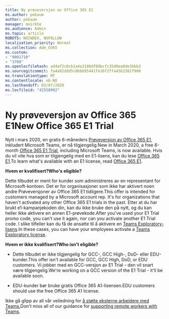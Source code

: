 ```yaml
---
title: Ny prøveversjon av Office 365 E1
ms.author: pebaum
author: pebaum
manager: mnirkhe
ms.audience: Admin
ms.topic: article
ROBOTS: NOINDEX, NOFOLLOW
localization_priority: Normal
ms.collection: Adm_O365
ms.custom:
- "9001710"
- "3789"
ms.openlocfilehash: ad4af2c0cb1a4e2186df89bcfc35d0ea0de3bbb3
ms.sourcegitcommit: fa4a92ddd5c8bb695441fe16f2ffa4562382f900
ms.translationtype: MT
ms.contentlocale: nb-NO
ms.lasthandoff: 03/07/2020
ms.locfileid: "42558992"
---
```

# <a name="new-office-365-e1-trial"></a><span data-ttu-id="aec64-102">Ny prøveversjon av Office 365 E1</span><span class="sxs-lookup"><span data-stu-id="aec64-102">New Office 365 E1 Trial</span></span>

<span data-ttu-id="aec64-103">Nytt i mars 2020, en gratis 6-måneders [Prøveversjon av Office 365 E1](https://docs.microsoft.com/MicrosoftTeams/e1-trial-license), inkludert Microsoft Teams, er nå tilgjengelig.</span><span class="sxs-lookup"><span data-stu-id="aec64-103">New in March 2020, a free 6-month [Office 365 E1 Trial](https://docs.microsoft.com/MicrosoftTeams/e1-trial-license), including Microsoft Teams, is now available.</span></span> <span data-ttu-id="aec64-104">Hvis du vil vite hva som er tilgjengelig med en E1-lisens, kan du lese [Office 365 E1](https://www.microsoft.com/microsoft-365/business/office-365-enterprise-e1-business-software).</span><span class="sxs-lookup"><span data-stu-id="aec64-104">To learn what's available with an E1 license, read [Office 365 E1](https://www.microsoft.com/microsoft-365/business/office-365-enterprise-e1-business-software).</span></span>

<span data-ttu-id="aec64-105">**Hvem er kvalifisert?**</span><span class="sxs-lookup"><span data-stu-id="aec64-105">**Who's eligible?**</span></span>

<span data-ttu-id="aec64-106">Dette tilbudet er ment for kunder som administreres av en representant for Microsoft-kontoen. Det er for organisasjoner som ikke har aktivert noen andre Prøveversjoner av Office 365 E1 tidligere.</span><span class="sxs-lookup"><span data-stu-id="aec64-106">This offer is intended for customers managed by a Microsoft account rep. It's for organizations that haven't activated any other Office 365 E1 trials in the past.</span></span> <span data-ttu-id="aec64-107">Etter at du har brukt e1-kampanjekoden din, kan du ikke bruke den på nytt, og du kan heller ikke aktivere en annen E1-prøvekode.</span><span class="sxs-lookup"><span data-stu-id="aec64-107">After you've used your E1 Trial promo code, you can't use it again, nor can you activate another E1 Trial code.</span></span> <span data-ttu-id="aec64-108">I slike tilfeller kan du få de ansatte til å aktivere en [Teams Exploratory-lisens](https://docs.microsoft.com/MicrosoftTeams/teams-exploratory).</span><span class="sxs-lookup"><span data-stu-id="aec64-108">In these cases, you can have your employees activate a [Teams Exploratory license](https://docs.microsoft.com/MicrosoftTeams/teams-exploratory).</span></span>

<span data-ttu-id="aec64-109">**Hvem er ikke kvalifisert?**</span><span class="sxs-lookup"><span data-stu-id="aec64-109">**Who isn't eligible?**</span></span>

- <span data-ttu-id="aec64-110">Dette tilbudet er ikke tilgjengelig for GCC-, GCC High-, DoD- eller EDU-kunder.</span><span class="sxs-lookup"><span data-stu-id="aec64-110">This offer isn't available for GCC, GCC High, DoD, or EDU customers.</span></span> <span data-ttu-id="aec64-111">Vi jobber med en GCC-versjon av E1 Trial - den vil snart være tilgjengelig.</span><span class="sxs-lookup"><span data-stu-id="aec64-111">We're working on a GCC version of the E1 Trial - it'll be available soon.</span></span>

 - <span data-ttu-id="aec64-112">EDU-kunder bør bruke gratis Office 365 A1-lisensen.</span><span class="sxs-lookup"><span data-stu-id="aec64-112">EDU customers should use the free Office 365 A1 license.</span></span>

<span data-ttu-id="aec64-113">Ikke gå glipp av all vår veiledning for [å støtte eksterne arbeidere med Teams.](https://docs.microsoft.com/MicrosoftTeams/support-remote-work-with-teams)</span><span class="sxs-lookup"><span data-stu-id="aec64-113">Don't miss all of our guidance for [supporting remote workers with Teams](https://docs.microsoft.com/MicrosoftTeams/support-remote-work-with-teams).</span></span>
